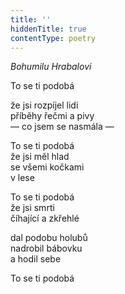 ```yaml
---
title: ''
hiddenTitle: true
contentType: poetry
---
```


<section>

_Bohumilu Hrabalovi_

To se ti podobá

že jsi rozpíjel lidi  
příběhy řečmi a pivy  
— co jsem se nasmála —

</section>

<section>

To se ti podobá  
že jsi měl hlad  
se všemi kočkami  
v lese

</section>

<section>

To se ti podobá  
že jsi smrti  
číhající a zkřehlé

</section>

<section>

dal podobu holubů  
nadrobil bábovku  
a hodil sebe

</section>

<section>

To se ti podobá

</section>
